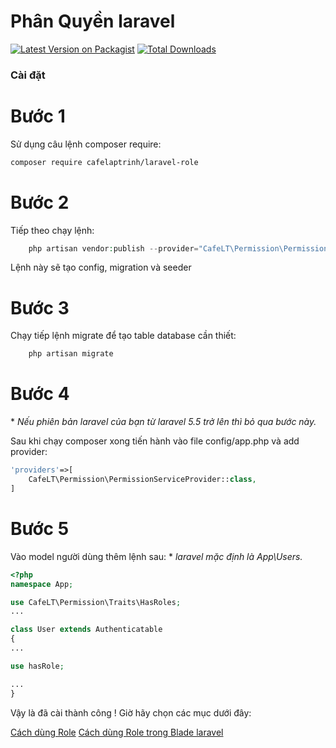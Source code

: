 # Phân Quyền laravel


[![Latest Version on Packagist](https://img.shields.io/packagist/v/cafelaptrinh/laravel-role.svg?style=flat-square)](https://packagist.org/packages/cafelaptrinh/laravel-role)
[![Total Downloads](https://img.shields.io/packagist/dt/cafelaptrinh/laravel-role.svg?style=flat-square)](https://packagist.org/packages/cafelaptrinh/laravel-role)

### Cài đặt

# Bước 1
Sử dụng câu lệnh composer require:

```bash
composer require cafelaptrinh/laravel-role
```


# Bước 2
Tiếp theo chạy lệnh:
``` php
    php artisan vendor:publish --provider="CafeLT\Permission\PermissionServiceProvider"
```
Lệnh này sẽ tạo config, migration và seeder

# Bước 3
Chạy tiếp lệnh migrate để tạo table database cần thiết:
```php
    php artisan migrate
```


# Bước 4
\* *Nếu phiên bản laravel của bạn từ laravel 5.5 trở lên thì bỏ qua bước này.*

Sau khi chạy composer xong tiến hành vào file config/app.php và add provider:

```php
'providers'=>[
    CafeLT\Permission\PermissionServiceProvider::class,
]
```

# Bước 5
Vào model người dùng thêm lệnh sau:
 \* *laravel mặc định là App\Users.*
```php
<?php
namespace App;

use CafeLT\Permission\Traits\HasRoles;
...

class User extends Authenticatable
{
...

use hasRole;

...
}

```


Vậy là đã cài thành công ! Giờ hãy chọn các mục dưới đây:

[Cách dùng Role](https://github.com/cafelaptrinh/laravel-role/docs/use-role.md)
[Cách dùng Role trong Blade laravel](https://github.com/cafelaptrinh/laravel-role/docs/role-blade.md)
